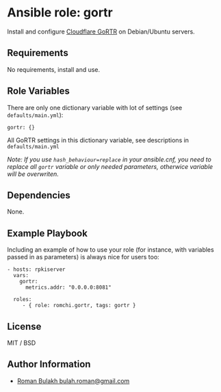 # Ansible role: gortr

Install and configure [Cloudflare GoRTR](https://github.com/cloudflare/gortr) on Debian/Ubuntu servers.

## Requirements

No requirements, install and use.


## Role Variables

There are only one dictionary variable with lot of settings (see `defaults/main.yml`):
    
    gortr: {}

All GoRTR settings in this dictionary variable, see descriptions in `defaults/main.yml`

_Note: If you use `hash_behaviour=replace` in your ansible.cnf, you need to replace all `gortr` variable or only needed parameters, otherwice variable will be overwriten._

Dependencies
------------

None.

Example Playbook
----------------

Including an example of how to use your role (for instance, with variables passed in as parameters) is always nice for users too:

    - hosts: rpkiserver
      vars:
        gortr:
          metrics.addr: "0.0.0.0:8081"

      roles:
         - { role: romchi.gortr, tags: gortr }

License
-------

MIT / BSD

Author Information
------------------

* [Roman Bulakh <bulah.roman@gmail.com>](https://github.com/romchi)
